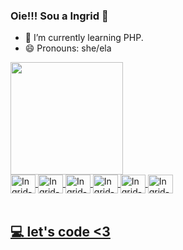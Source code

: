 ### Oie!!! Sou a Ingrid 👋

- 🌱 I’m currently learning PHP.
- 😄 Pronouns: she/ela


<div>
  <a href="https://github.com/s-ingrid">
  <img height="180em" src="https://github-readme-stats.vercel.app/api/top-langs/?username=s-ingrid&layout=compact&langs_count=16&theme=panda"/>
</div>
 
<div>
  <img align="center" alt="Ingrid-HTML" height="30" width="40" src="https://cdn.jsdelivr.net/gh/devicons/devicon/icons/html5/html5-original.svg"/>
  <img align="center" alt="Ingrid-CSS" height="30" width="40" src="https://cdn.jsdelivr.net/gh/devicons/devicon/icons/css3/css3-original.svg"/>
  <img align="center" alt="Ingrid-JS" height="30" width="40" src="https://cdn.jsdelivr.net/gh/devicons/devicon/icons/javascript/javascript-original.svg"/>
  <img align="center" alt="Ingrid-vue" height="30" width="40" src="https://cdn.jsdelivr.net/gh/devicons/devicon/icons/vuejs/vuejs-original.svg"/>
  <img align="center" alt="Ingrid-angular" height="30" width="40" src="https://cdn.jsdelivr.net/gh/devicons/devicon/icons/angular/angular-original.svg"/>
  <img align="center" alt="Ingrid-node" height="30" width="40" src="https://cdn.jsdelivr.net/gh/devicons/devicon/icons/nodejs/nodejs-original.svg"/>
</div><br>
 
  
 ## 💻 let's code <3
  
 
